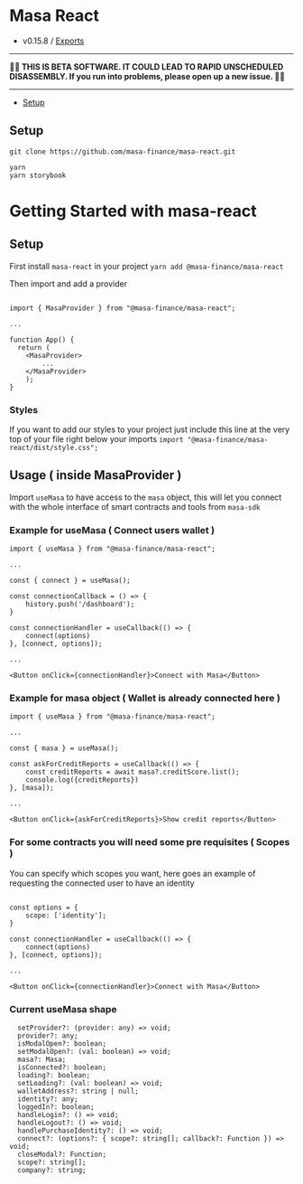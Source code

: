 # Masa React
 - v0.15.8 / [Exports](modules.md)

---

**🌽🌽 THIS IS BETA SOFTWARE. IT COULD LEAD TO RAPID UNSCHEDULED DISASSEMBLY. If you run into problems, please open up a new issue. 🌽🌽**

---

<!-- TOC -->

* [Setup](#setup)

<!-- TOC -->

## Setup

```
git clone https://github.com/masa-finance/masa-react.git

yarn 
yarn storybook
```

# Getting Started with masa-react

## Setup

First install `masa-react` in your project
`yarn add @masa-finance/masa-react`

Then import and add a provider

```

import { MasaProvider } from "@masa-finance/masa-react";

...

function App() {
  return (
    <MasaProvider>
        ...
    </MasaProvider>
    );
}

```

### Styles

If you want to add our styles to your project just include this line at the very top of your file right below your imports
`import "@masa-finance/masa-react/dist/style.css";`

## Usage ( inside MasaProvider )

Import `useMasa` to have access to the `masa` object, this will let you connect with the whole interface of smart contracts and tools from `masa-sdk`

### Example for useMasa ( Connect users wallet )

```
import { useMasa } from "@masa-finance/masa-react";

...

const { connect } = useMasa();

const connectionCallback = () => {
    history.push('/dashboard');
}

const connectionHandler = useCallback(() => {
    connect(options)
}, [connect, options]);

...

<Button onClick={connectionHandler}>Connect with Masa</Button>

```

### Example for masa object ( Wallet is already connected here )

```
import { useMasa } from "@masa-finance/masa-react";

...

const { masa } = useMasa();

const askForCreditReports = useCallback(() => {
    const creditReports = await masa?.creditScore.list();
    console.log({creditReports})
}, [masa]);

...

<Button onClick={askForCreditReports}>Show credit reports</Button>

```

### For some contracts you will need some pre requisites ( Scopes )
You can specify which scopes you want, here goes an example of requesting the connected user to have an identity
```

const options = {
    scope: ['identity'];
}

const connectionHandler = useCallback(() => {
    connect(options)
}, [connect, options]);

...

<Button onClick={connectionHandler}>Connect with Masa</Button>

```

### Current useMasa shape

```
  setProvider?: (provider: any) => void;
  provider?: any;
  isModalOpen?: boolean;
  setModalOpen?: (val: boolean) => void;
  masa?: Masa;
  isConnected?: boolean;
  loading?: boolean;
  setLoading?: (val: boolean) => void;
  walletAddress?: string | null;
  identity?: any;
  loggedIn?: boolean;
  handleLogin?: () => void;
  handleLogout?: () => void;
  handlePurchaseIdentity?: () => void;
  connect?: (options?: { scope?: string[]; callback?: Function }) => void;
  closeModal?: Function;
  scope?: string[];
  company?: string;
```
